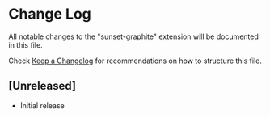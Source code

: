 # Change Log

All notable changes to the "sunset-graphite" extension will be documented in this file.

Check [Keep a Changelog](http://keepachangelog.com/) for recommendations on how to structure this file.

## [Unreleased]

- Initial release
